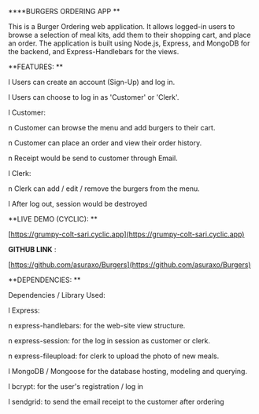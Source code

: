 
****BURGERS ORDERING APP **

This is a Burger Ordering web application.
It allows logged-in users to browse a selection of meal kits, add them to their
shopping cart, and place an order. The application is built using Node.js,
Express, and MongoDB for the backend, and Express-Handlebars for the views.

**FEATURES: **

l   Users
can create an account (Sign-Up) and log in.

l   Users
can choose to log in as 'Customer' or 'Clerk'.

l   Customer:

n   Customer
can browse the menu and add burgers to their cart.

n   Customer
can place an order and view their order history.

n   Receipt
would be send to customer through Email.

l   Clerk:

n   Clerk
can add / edit / remove the burgers from the menu.

l   After
log out, session would be destroyed

**LIVE DEMO (CYCLIC): **

[https://grumpy-colt-sari.cyclic.app](https://grumpy-colt-sari.cyclic.app)

 **GITHUB LINK** :

[https://github.com/asuraxo/Burgers](https://github.com/asuraxo/Burgers)

**DEPENDENCIES: **

Dependencies
/ Library Used:

l   Express:

n   express-handlebars:
for the web-site view structure.

n   express-session:
for the log in session as customer or clerk.

n   express-fileupload:
for clerk to upload the photo of new meals.

l   MongoDB
/ Mongoose for the database hosting, modeling and querying.

l   bcrypt:
for the user's registration / log in

l   sendgrid:
to send the email receipt to the customer after ordering
